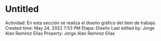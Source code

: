 # Untitled

Actividad: En esta sección se realiza el diseño gráfico del ítem de trabajo.
Created time: May 24, 2022 7:53 PM
Etapa: Diseño
Last edited by: Jorge Alan Ramírez Elías
Property: Jorge Alan Ramírez Elías